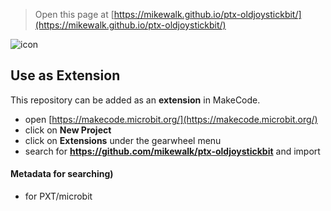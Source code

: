 
> Open this page at [https://mikewalk.github.io/ptx-oldjoystickbit/](https://mikewalk.github.io/ptx-oldjoystickbit/)

![icon](https://raw.githubusercontent.com/mikewalk/ptx-oldjoystickbit/master/icon.png)

## Use as Extension

This repository can be added as an **extension** in MakeCode.

* open [https://makecode.microbit.org/](https://makecode.microbit.org/)
* click on **New Project**
* click on **Extensions** under the gearwheel menu
* search for **https://github.com/mikewalk/ptx-oldjoystickbit** and import

#### Metadata for searching)
* for PXT/microbit
<script src="https://makecode.com/gh-pages-embed.js"></script><script>makeCodeRender("{{ site.makecode.home_url }}", "{{ site.github.owner_name }}/{{ site.github.repository_name }}");</script>
